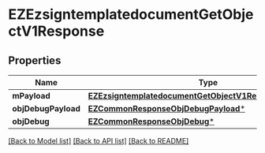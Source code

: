 # EZEzsigntemplatedocumentGetObjectV1Response

## Properties
Name | Type | Description | Notes
------------ | ------------- | ------------- | -------------
**mPayload** | [**EZEzsigntemplatedocumentGetObjectV1ResponseMPayload***](EZEzsigntemplatedocumentGetObjectV1ResponseMPayload.md) |  | 
**objDebugPayload** | [**EZCommonResponseObjDebugPayload***](EZCommonResponseObjDebugPayload.md) |  | [optional] 
**objDebug** | [**EZCommonResponseObjDebug***](EZCommonResponseObjDebug.md) |  | [optional] 

[[Back to Model list]](../README.md#documentation-for-models) [[Back to API list]](../README.md#documentation-for-api-endpoints) [[Back to README]](../README.md)


